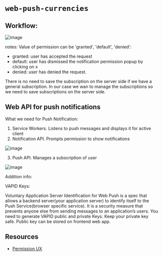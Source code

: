 # `web-push-currencies`

## Workflow:

![image](https://user-images.githubusercontent.com/56842420/193760222-5e43149b-b179-472c-ac7a-f1b8b3fd193b.png)

notes:
Value of permission can be 'granted', 'default', 'denied':

- granted: user has accepted the request
- default: user has dismissed the notification permission popup by clicking on x
- denied: user has denied the request.

There is no need to save the subscription on the server side if we have a general subscription. In our case we wan to manage the subscriptions so we need to save subscriptions on the server side.

## Web API for push notifications

What we need for Push Notification:

1. Service Workers. Listens to push messages and displays it for active client
2. Notification API. Prompts permission to show notifications

![image](https://user-images.githubusercontent.com/56842420/193760084-3bef9871-e12d-4428-b8c5-cf9e12d1af51.png)

3. Push API. Manages a subscription of user

![image](https://user-images.githubusercontent.com/56842420/193760150-9ad696a2-5e50-4547-819b-a0529a074fc7.png)

Addition info:

VAPID Keys:

Voluntary Application Server Identification for Web Push is a spec that allows a backend server(your application server) to identify itself to the Push Service(browser specific service). It is a security measure that prevents anyone else from sending messages to an application’s users.
You need to generate VAPID public and private Keys.
Keep your private key safe. Public key can be stored on frontend web app.

## Resources

- [Permission UX](https://web.dev/push-notifications-permissions-ux/)
